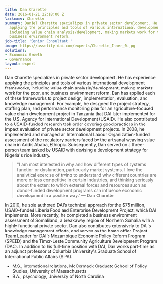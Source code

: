 ```yaml
---
title: Dan Charette
date: 2016-01-21 22:18:00 Z
lastname: Charette
summary: Daniel Charette specializes in private sector development. He has experience
  applying the principles and tools of various international development frameworks,
  including value chain analysis/development, making markets work for the poor, and
  business environment reform.
job-title: 'Senior Consultant '
image: https://assetify-dai.com/experts/Charette_Inner_0.jpg
solutions:
- Economic Growth
- Governance
layout: expert
---
```


Dan Charette specializes in private sector development. He has experience applying the principles and tools of various international development frameworks, including value chain analysis/development, making markets work for the poor, and business environment reform. Dan has applied each of these frameworks to project design, implementation, evaluation, and knowledge management. For example, he designed the project strategy, staffing plan, and performance monitoring plan for an agriculture-focused value chain development project in Tanzania that DAI later implemented for the U.S. Agency for International Development (USAID). He also contributed to a USAID-funded research task order covering good practices in the impact evaluation of private sector development projects. In 2008, he implemented and managed an International Labour Organization-funded assessment of the regulatory barriers faced by the artisanal weaving value chain in Addis Ababa, Ethiopia. Subsequently, Dan served on a three-person team tasked by USAID with devising a development strategy for Nigeria's rice industry.

> "I am most interested in why and how different types of systems function or dysfunction, particularly market systems. I love the analytical exercise of trying to understand why different countries are more or less competitive in certain industries, and thinking seriously about the extent to which external forces and resources such as donor-funded development programs can influence economic development in a positive way." — Dan Charette

In 2010, he sole authored DAI's technical approach for the $75 million, USAID-funded Liberia Food and Enterprise Development Project, which DAI implements. More recently, he completed a business environment assessment of Somaliland, a breakaway region of Northern Somalia with a highly functional private sector. Dan also contributes extensively to DAI's knowledge management efforts, and serves as the home office Project Team Leader for DAI's Mozambique Economic Policy Reform Program (SPEED) and the Timor-Leste Community Agriculture Development Program (DAC). In addition to his full-time position with DAI, Dan works part-time as an adjunct professor at Columbia University's Graduate School of International Public Affairs (SIPA).

* M.S., international relations, McCormack Graduate School of Policy Studies, University of Massachusetts
* B.A., psychology, University of North Carolina
